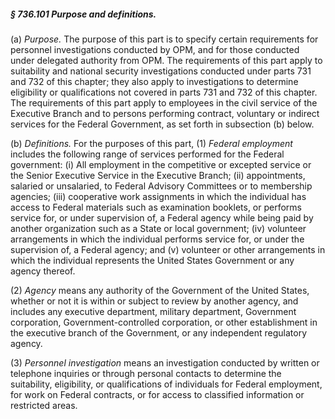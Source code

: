 ##### § 736.101 Purpose and definitions. #####

(a) *Purpose.* The purpose of this part is to specify certain requirements for personnel investigations conducted by OPM, and for those conducted under delegated authority from OPM. The requirements of this part apply to suitability and national security investigations conducted under parts 731 and 732 of this chapter; they also apply to investigations to determine eligibility or qualifications not covered in parts 731 and 732 of this chapter. The requirements of this part apply to employees in the civil service of the Executive Branch and to persons performing contract, voluntary or indirect services for the Federal Government, as set forth in subsection (b) below.

(b) *Definitions.* For the purposes of this part, (1) *Federal employment* includes the following range of services performed for the Federal government: (i) All employment in the competitive or excepted service or the Senior Executive Service in the Executive Branch; (ii) appointments, salaried or unsalaried, to Federal Advisory Committees or to membership agencies; (iii) cooperative work assignments in which the individual has access to Federal materials such as examination booklets, or performs service for, or under supervision of, a Federal agency while being paid by another organization such as a State or local government; (iv) volunteer arrangements in which the individual performs service for, or under the supervision of, a Federal agency; and (v) volunteer or other arrangements in which the individual represents the United States Government or any agency thereof.

(2) *Agency* means any authority of the Government of the United States, whether or not it is within or subject to review by another agency, and includes any executive department, military department, Government corporation, Government-controlled corporation, or other establishment in the executive branch of the Government, or any independent regulatory agency.

(3) *Personnel investigation* means an investigation conducted by written or telephone inquiries or through personal contacts to determine the suitability, eligibility, or qualifications of individuals for Federal employment, for work on Federal contracts, or for access to classified information or restricted areas.